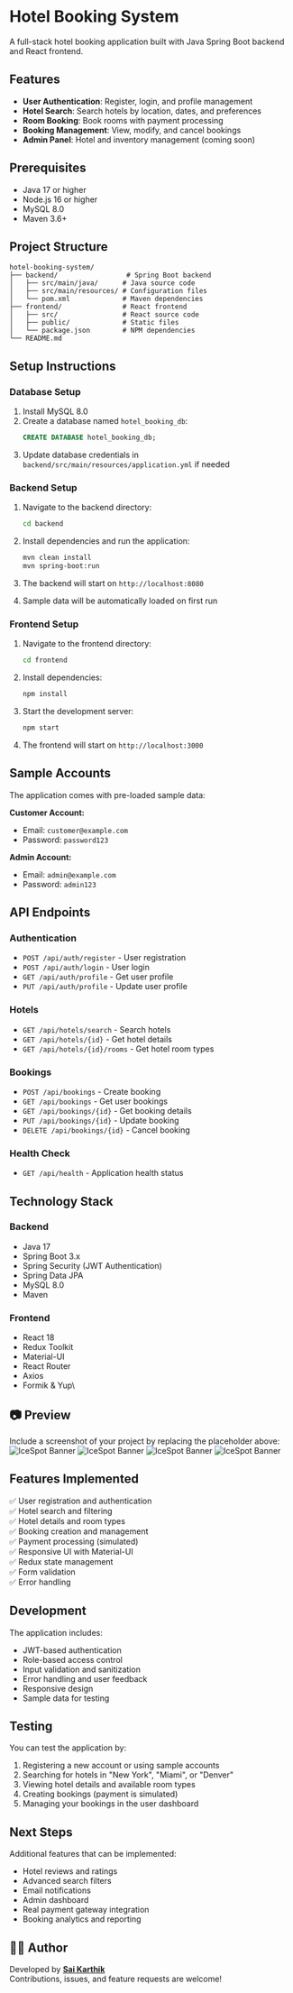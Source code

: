 # Hotel Booking System

A full-stack hotel booking application built with Java Spring Boot backend and React frontend.

## Features

- **User Authentication**: Register, login, and profile management
- **Hotel Search**: Search hotels by location, dates, and preferences
- **Room Booking**: Book rooms with payment processing
- **Booking Management**: View, modify, and cancel bookings
- **Admin Panel**: Hotel and inventory management (coming soon)

## Prerequisites

- Java 17 or higher
- Node.js 16 or higher
- MySQL 8.0
- Maven 3.6+

## Project Structure

```
hotel-booking-system/
├── backend/                 # Spring Boot backend
│   ├── src/main/java/      # Java source code
│   ├── src/main/resources/ # Configuration files
│   └── pom.xml             # Maven dependencies
├── frontend/               # React frontend
│   ├── src/                # React source code
│   ├── public/             # Static files
│   └── package.json        # NPM dependencies
└── README.md
```

## Setup Instructions

### Database Setup

1. Install MySQL 8.0
2. Create a database named `hotel_booking_db`:
   ```sql
   CREATE DATABASE hotel_booking_db;
   ```
3. Update database credentials in `backend/src/main/resources/application.yml` if needed

### Backend Setup

1. Navigate to the backend directory:
   ```bash
   cd backend
   ```

2. Install dependencies and run the application:
   ```bash
   mvn clean install
   mvn spring-boot:run
   ```

3. The backend will start on `http://localhost:8080`
4. Sample data will be automatically loaded on first run

### Frontend Setup

1. Navigate to the frontend directory:
   ```bash
   cd frontend
   ```

2. Install dependencies:
   ```bash
   npm install
   ```

3. Start the development server:
   ```bash
   npm start
   ```

4. The frontend will start on `http://localhost:3000`

## Sample Accounts

The application comes with pre-loaded sample data:

**Customer Account:**
- Email: `customer@example.com`
- Password: `password123`

**Admin Account:**
- Email: `admin@example.com`
- Password: `admin123`

## API Endpoints

### Authentication
- `POST /api/auth/register` - User registration
- `POST /api/auth/login` - User login
- `GET /api/auth/profile` - Get user profile
- `PUT /api/auth/profile` - Update user profile

### Hotels
- `GET /api/hotels/search` - Search hotels
- `GET /api/hotels/{id}` - Get hotel details
- `GET /api/hotels/{id}/rooms` - Get hotel room types

### Bookings
- `POST /api/bookings` - Create booking
- `GET /api/bookings` - Get user bookings
- `GET /api/bookings/{id}` - Get booking details
- `PUT /api/bookings/{id}` - Update booking
- `DELETE /api/bookings/{id}` - Cancel booking

### Health Check
- `GET /api/health` - Application health status

## Technology Stack

### Backend
- Java 17
- Spring Boot 3.x
- Spring Security (JWT Authentication)
- Spring Data JPA
- MySQL 8.0
- Maven

### Frontend
- React 18
- Redux Toolkit
- Material-UI
- React Router
- Axios
- Formik & Yup\

## 📷 Preview
Include a screenshot of your project by replacing the placeholder above:
![IceSpot Banner](Home.png)
![IceSpot Banner](Home1.png)
![IceSpot Banner](user.png)
![IceSpot Banner](Admin.png)

## Features Implemented

✅ User registration and authentication  
✅ Hotel search and filtering  
✅ Hotel details and room types  
✅ Booking creation and management  
✅ Payment processing (simulated)  
✅ Responsive UI with Material-UI  
✅ Redux state management  
✅ Form validation  
✅ Error handling  

## Development

The application includes:
- JWT-based authentication
- Role-based access control
- Input validation and sanitization
- Error handling and user feedback
- Responsive design
- Sample data for testing

## Testing

You can test the application by:
1. Registering a new account or using sample accounts
2. Searching for hotels in "New York", "Miami", or "Denver"
3. Viewing hotel details and available room types
4. Creating bookings (payment is simulated)
5. Managing your bookings in the user dashboard

## Next Steps

Additional features that can be implemented:
- Hotel reviews and ratings
- Advanced search filters
- Email notifications
- Admin dashboard
- Real payment gateway integration
- Booking analytics and reporting


## 👨‍💻 Author
Developed by **[Sai Karthik](https://github.com/your-username](https://github.com/karthik987949))**  
Contributions, issues, and feature requests are welcome!
